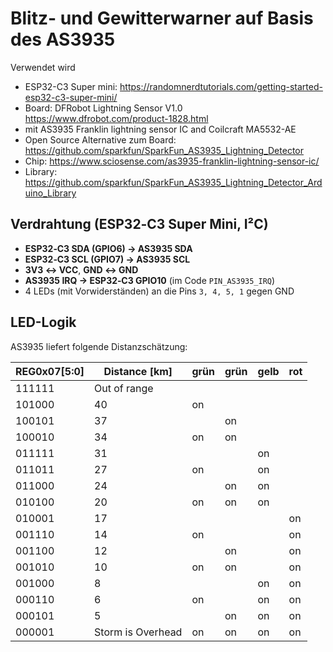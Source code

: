 # Blitz- und Gewitterwarner auf Basis des AS3935

Verwendet wird
- ESP32-C3 Super mini: https://randomnerdtutorials.com/getting-started-esp32-c3-super-mini/
- Board: DFRobot Lightning Sensor V1.0 https://www.dfrobot.com/product-1828.html
- mit AS3935 Franklin lightning sensor IC and Coilcraft MA5532-AE
- Open Source Alternative zum Board: https://github.com/sparkfun/SparkFun_AS3935_Lightning_Detector
- Chip: https://www.sciosense.com/as3935-franklin-lightning-sensor-ic/
- Library: https://github.com/sparkfun/SparkFun_AS3935_Lightning_Detector_Arduino_Library

## Verdrahtung (ESP32‑C3 Super Mini, I²C)

- **ESP32‑C3 SDA (GPIO6) → AS3935 SDA**
- **ESP32‑C3 SCL (GPIO7) → AS3935 SCL**
- **3V3 ↔ VCC**, **GND ↔ GND**
- **AS3935 IRQ → ESP32‑C3 GPIO10** (im Code `PIN_AS3935_IRQ`)
- 4 LEDs (mit Vorwiderständen) an die Pins `3, 4, 5, 1` gegen GND

## LED-Logik

AS3935 liefert folgende Distanzschätzung: 

| REG0x07[5:0] | Distance [km] | grün | grün | gelb | rot |
|--------------|---------------|------|------|------|-----|        
| 111111 | Out of range        |      |      |      |     |
| 101000 | 40                  |  on  |      |      |     |
| 100101 | 37                  |      | on   |      |     |
| 100010 | 34                  |  on  | on   |      |     |
| 011111 | 31                  |      |      | on   |     |
| 011011 | 27                  |  on  |      | on   |     |
| 011000 | 24                  |      | on   | on   |     |
| 010100 | 20                  |  on  | on   | on   |     |
| 010001 | 17                  |      |      |      | on  |
| 001110 | 14                  |  on  |      |      | on  |
| 001100 | 12                  |      | on   |      | on  |
| 001010 | 10                  |  on  | on   |      | on  |
| 001000 |  8                  |      |      | on   | on  |
| 000110 |  6                  |  on  |      | on   | on  |
| 000101 |  5                  |      | on   | on   | on  |
| 000001 | Storm is Overhead   |  on  | on   | on   | on  |
